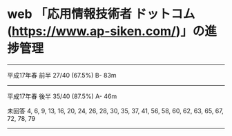 # web 「応用情報技術者 ドットコム (https://www.ap-siken.com/)」の進捗管理

--------------
平成17年春 前半 27/40 (67.5%) B- 83m

--------------
平成17年春 後半 35/40 (87.5%) A- 46m

未回答
4, 6, 9, 13, 16, 20, 24, 26, 28, 30, 35, 37,
41, 56, 58, 60, 62, 63, 65, 67, 72, 78, 79

--------------